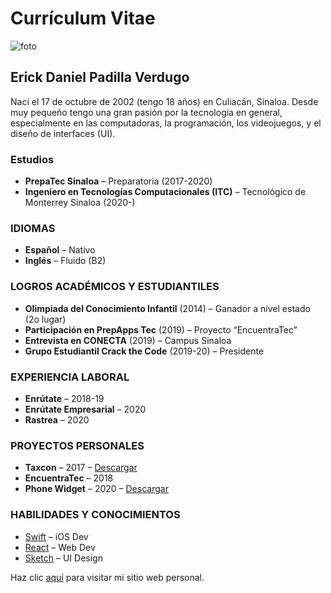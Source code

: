 # Currículum Vitae
![foto](https://erickdepavo.github.io/assets/erick.jpg)
## Erick Daniel Padilla Verdugo

Nací el 17 de octubre de 2002 (tengo 18 años) en Culiacán, Sinaloa. Desde muy pequeño tengo una gran pasión por la tecnología en general, especialmente en las computadoras, la programación, los videojuegos, y el diseño de interfaces (UI).

### Estudios
* **PrepaTec Sinaloa**
– Preparatoria (2017-2020) 
* **Ingeniero en Tecnologías Computacionales (ITC)**
– Tecnológico de Monterrey Sinaloa (2020-)

### IDIOMAS 
* **Español** – Nativo 
* **Inglés** – Fluido (B2) 

### LOGROS ACADÉMICOS Y ESTUDIANTILES 
* **Olimpiada del Conocimiento Infantil**
(2014) – Ganador a nivel estado (2o lugar) 
* **Participación en PrepApps Tec**
(2019) – Proyecto “EncuentraTec” 
* **Entrevista en CONECTA**
(2019) – Campus Sinaloa 
* **Grupo Estudiantil Crack the Code**
(2019-20) – Presidente

### EXPERIENCIA LABORAL
* **Enrútate** – 2018-19
* **Enrútate Empresarial** – 2020
* **Rastrea** – 2020

### PROYECTOS PERSONALES
* **Taxcon** – 2017 – [Descargar](https://apps.apple.com/us/app/taxcon/id1317537747)
* **EncuentraTec** – 2018
* **Phone Widget** – 2020 – [Descargar](https://apps.apple.com/us/app/phone-widget/id1537333783)

### HABILIDADES Y CONOCIMIENTOS
* [Swift](swift.org) – iOS Dev
* [React](reactjs.org) – Web Dev
* [Sketch](sketch.com) – UI Design

Haz clic [aquí](erickdepavo.github.io) para visitar mi sitio web personal.